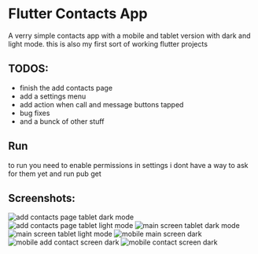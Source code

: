 # Flutter Contacts App

A verry simple contacts app with a mobile and tablet version with dark and light mode.
this is also my first sort of working flutter projects

## TODOS:
* finish the add contacts page
* add a settings menu
* add action when call and message buttons tapped
* bug fixes
* and a bunck of other stuff

## Run
to run you need to enable permissions in settings i dont have a way to ask for them yet and run pub get

## Screenshots:

![add contacts page tablet dark mode](https://github.com/dmoreland117/Flutter-Contacts/blob/main/lib/screenshots/Screenshot_1623426030.png?raw=true)
![add contacts page tablet light mode](https://github.com/dmoreland117/Flutter-Contacts/blob/main/lib/screenshots/Screenshot_1623425981.png?raw=true)
![main screen tablet dark mode](https://github.com/dmoreland117/Flutter-Contacts/blob/main/lib/screenshots/Screenshot_1623426024.png?raw=true)
![main screen tablet light mode](lib\screenshots\Screenshot_1623425972.png)
![mobile main screen dark](https://github.com/dmoreland117/Flutter-Contacts/blob/main/lib/screenshots/Screenshot_1623426235.png?raw=true)
![mobile add contact screen dark](https://github.com/dmoreland117/Flutter-Contacts/blob/main/lib/screenshots/Screenshot_1623426241.png?raw=true)
![mobile contact screen dark](https://github.com/dmoreland117/Flutter-Contacts/blob/main/lib/screenshots/Screenshot_1623426253.png?raw=true)